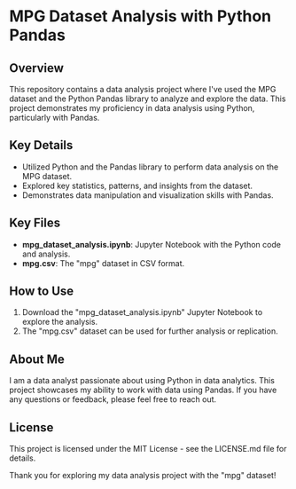 # MPG Dataset Analysis with Python Pandas

## Overview 
This repository contains a data analysis project where I've used the MPG dataset and the Python Pandas library to analyze and explore the data. This project demonstrates my proficiency in data analysis using Python, particularly with Pandas.

## Key Details
- Utilized Python and the Pandas library to perform data analysis on the MPG dataset.
- Explored key statistics, patterns, and insights from the dataset.
- Demonstrates data manipulation and visualization skills with Pandas.

## Key Files
- **mpg_dataset_analysis.ipynb**: Jupyter Notebook with the Python code and analysis.
- **mpg.csv**: The "mpg" dataset in CSV format.

## How to Use 
1. Download the "mpg_dataset_analysis.ipynb" Jupyter Notebook to explore the analysis.
2. The "mpg.csv" dataset can be used for further analysis or replication.

## About Me
I am a data analyst passionate about using Python in data analytics. This project showcases my ability to work with data using Pandas. If you have any questions or feedback, please feel free to reach out.

## License
This project is licensed under the MIT License - see the LICENSE.md file for details.

Thank you for exploring my data analysis project with the "mpg" dataset!
